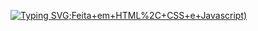 [![Typing SVG](https://readme-typing-svg.demolab.com?font=Fira+Code&size=18&pause=1000&color=705BF7&background=55FF5600&width=435&lines=Ol%C3%A1%2C+essa+%C3%A9+minha+calculadora+%3A);Feita+em+HTML%2C+CSS+e+Javascript)](https://git.io/typing-svg)
